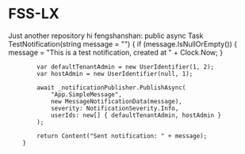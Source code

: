 # FSS-LX
Just another repository
hi fengshanshan:
 public async Task<ActionResult> TestNotification(string message = "")
        {
            if (message.IsNullOrEmpty())
            {
                message = "This is a test notification, created at " + Clock.Now;
            }

            var defaultTenantAdmin = new UserIdentifier(1, 2);
            var hostAdmin = new UserIdentifier(null, 1);

            await _notificationPublisher.PublishAsync(
                "App.SimpleMessage",
                new MessageNotificationData(message),
                severity: NotificationSeverity.Info,
                userIds: new[] { defaultTenantAdmin, hostAdmin }
            );

            return Content("Sent notification: " + message);
        }
